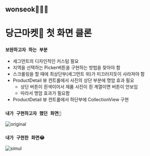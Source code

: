 ## wonseok🙋🏽‍♂️
# 당근마켓🥕 첫 화면 클론
### `보완하고자 하는 부분`
* 세그먼트의 디자인적인 커스텀 필요
* 지역을 선택하는 Picker버튼을 구현하는 방법을 찾아야 함
* 스크롤링을 할 때에 최상단부(세그먼트 위)가 미끄러지듯이 사라져야 함
* ProductDetail 뷰 컨트롤에서 사진의 상단 부분에 명암 효과 필요
    * 상단 버튼이 흰색이어서 제품 사진이 흰 계열이면 버튼이 안보임
    * 따라서 명암 효과가 필요함
* ProductDetail 뷰 컨트롤에서 하단부에 CollectionView 구현 

### `내가 구현하고자 했던 화면📲`
![original](./CarrotMarket/CarrotMarket/original_carrotmarket.gif)

### `내가 구현한 화면😂`
![simul](./CarrotMarket/CarrotMarket/carrotmarket_simul.gif)
